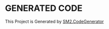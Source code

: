 ﻿# GENERATED CODE

This Project is Generated
by [SM2.CodeGenerator](https://github.com/SharpenedMinecraft/SM2/tree/master/SM2.CodeGenerator)